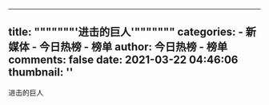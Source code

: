 
---
title: """""""'进击的巨人'"""""""
categories: 
    - 新媒体
    - 今日热榜 - 榜单
author: 今日热榜 - 榜单
comments: false
date: 2021-03-22 04:46:06
thumbnail: ''
---

<div>   
进击的巨人  
</div>
            